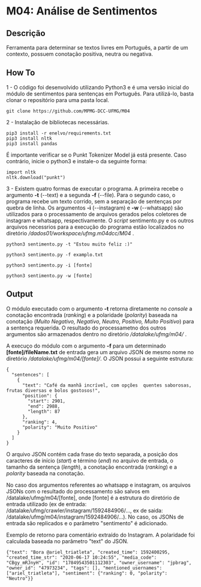 # M04: Análise de Sentimentos

## Descrição
Ferramenta para determinar se textos livres em Português, a partir de um contexto, possuem conotação positiva, neutra ou negativa.

## How To
1 - O código foi desenvolvido utilizando Python3 e é uma versão inicial do módulo de sentimentos para sentenças em Português. Para utilizá-lo, basta clonar o repositório para uma pasta local.
    
    git clone https://github.com/MPMG-DCC-UFMG/M04

2 - Instalação de bibliotecas necessárias.

    pip3 install -r enelvo/requirements.txt
    pip3 install nltk
    pip3 install pandas
    
É importante verificar se o Punkt Tokenizer Model já está presente. Caso contrário, inicie o python3 e instale-o da seguinte forma:

    import nltk
    nltk.download("punkt")
    
3 - Existem quatro formas de executar o programa. A primeira recebe o argumento __-t__ (--text) e a segunda __-f__ (--file). Para o segundo caso, o programa recebe um texto corrido, sem a separação de sentenças por quebra de linha. Os argumentos __-i__ (--instagram) e __-w__ (--whatsapp) são utilizados para o processamento de arquivos gerados pelos coletores de instagram e whatsapp, respectivamente. O _script_ sentimento.py e os outros arquivos necessrios para a execução do programa estão localizados no diretório _/dados01/workspace/ufmg.m04dcc/M04_ .

    python3 sentimento.py -t "Estou muito feliz :)"
    
    python3 sentimento.py -f examplo.txt
    
    python3 sentimento.py -i [fonte]
    
    python3 sentimento.py -w [fonte]
    
## Output
O módulo executado com o argumento __-t__ retorna diretamente no _console_ a conotação encontrada (_ranking_) e a polaridade (_polarity_) baseada na conotação (_Muito Negativo, Negativo, Neutro, Positivo, Muito Positivo_) para a sentença requerida. O resultado do processametno dos outros argumentos são armazenados dentro no diretório _/datalake/ufmg/m04/_ .

A execuço do módulo com o argumento __-f__ para um determinado __[fonte]/fileName.txt__ de entrada gera um arquivo JSON de mesmo nome no diretório _/datalake/ufmg/m04/[fonte]/_. O JSON possui a seguinte estrutura:

    {
      "sentences": [
        {
          "text": "Café da manhã incrível, com opções  quentes saborosas, frutas diversas e bolos gostosos!",
          "position": {
            "start": 2901,
            "end": 2988,
            "length": 87
          },
          "ranking": 4,
          "polarity": "Muito Positivo"
        }
      ]
    }

O arquivo JSON contém cada frase do texto separada, a posição dos caracteres de início (_start_) e término (_end_) no arquivo de entrada, o tamanho da sentença (_length_), a conotação encontrada (_ranking_) e a _polarity_ baseada na conotação.

No caso dos argumentos referentes ao whatsapp e instagram, os arquivos JSONs com o resultado do processamento são salvos em /datalake/ufmg/m04/[fonte], onde [fonte] é a estrutura do diretório de entrada utilizado (ex de entrada: /datalake/ufmg/crawler/instagram/1592484906/..., ex de saida: /datalake/ufmg/m04/instagram/1592484906/...). No caso, os JSONs de entrada são replicados e o parâmetro "sentimento" é adicionado. 

Exemplo de retorno para comentário extraído do Instagram. A polaridade foi calculada baseada no parâmetro "text" do JSON.

    {"text": "Bora @ariel_triatleta", "created_time": 1592400295, "created_time_str": "2020-06-17 10:24:55", "media_code": "CBgy_mRJnyH", "id": "17849543501112303", "owner_username": "jpbrag", "owner_id": "47973234", "tags": [], "mentioned_usernames": ["ariel_triatleta"], "sentiment": {"ranking": 0, "polarity": "Neutro"}}
